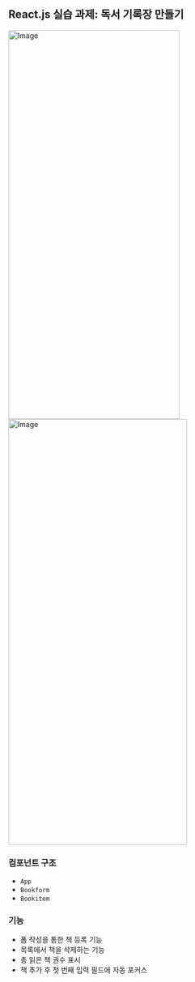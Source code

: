 ## React.js 실습 과제: 독서 기록장 만들기

<img width="338" height="769" alt="Image" src="https://github.com/user-attachments/assets/0a5b3b96-5af2-402b-9bd3-eca694b5ec80" />

<img width="353" height="842" alt="Image" src="https://github.com/user-attachments/assets/607ec9c6-76f1-4e74-8353-824f8c98a832" />


### 컴포넌트 구조
- `App`
- `Bookform`
- `Bookitem`

### 기능
- 폼 작성을 통한 책 등록 기능
- 목록에서 책을 삭제하는 기능
- 총 읽은 책 권수 표시
- 책 추가 후 첫 번째 입력 필드에 자동 포커스
